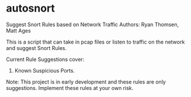 # autosnort
Suggest Snort Rules based on Network Traffic
Authors: Ryan Thomsen, Matt Ages

This is a script that can take in pcap files or listen to traffic on the network and suggest Snort Rules.

Current Rule Suggestions cover:
1. Known Suspicious Ports.

Note: This project is in early development and these rules are only suggestions.
Implement these rules at your own risk.
